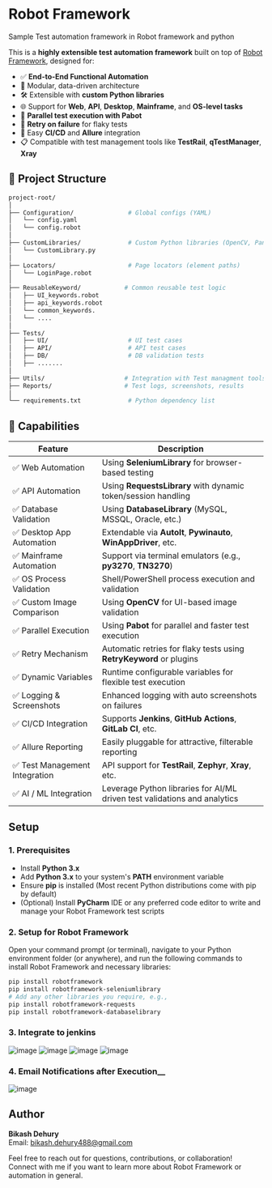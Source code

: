 # Robot Framework
Sample Test automation framework in Robot framework and python

This is a **highly extensible test automation framework** built on top of [Robot Framework](https://robotframework.org/), designed for:

- ✅ **End-to-End Functional Automation**
- 🧱 Modular, data-driven architecture
- 🛠️ Extensible with **custom Python libraries**
- 🌐 Support for **Web**, **API**, **Desktop**, **Mainframe**, and **OS-level tasks**
- 🔄 **Parallel test execution with Pabot**
- 🔁 **Retry on failure** for flaky tests
- 📡 Easy **CI/CD** and **Allure** integration
- 📋 Compatible with test management tools like **TestRail**, **qTestManager**, **Xray**

## 📁 Project Structure

```bash
project-root/
│
├── Configuration/               # Global configs (YAML)
│   └── config.yaml
│   └── config.robot
│
├── CustomLibraries/             # Custom Python libraries (OpenCV, Pandas, etc.)
│   └── CustomLibrary.py
│
├── Locators/                    # Page locators (element paths)
│   └── LoginPage.robot
│
├── ReusableKeyword/            # Common reusable test logic
│   ├── UI_keywords.robot
│   ├── api_keywords.robot
│   └── common_keywords.
│   └── ....
│
├── Tests/
│   ├── UI/                      # UI test cases
│   ├── API/                     # API test cases
│   ├── DB/                      # DB validation tests
│   ├── .......                  
│
├── Utils/                      # Integration with Test managment tools
├── Reports/                    # Test logs, screenshots, results
│
└── requirements.txt             # Python dependency list
```

## 🧠 Capabilities

| Feature                     | Description                                                       |
|-----------------------------|-------------------------------------------------------------------|
| ✅ Web Automation            | Using **SeleniumLibrary** for browser-based testing              |
| ✅ API Automation            | Using **RequestsLibrary** with dynamic token/session handling    |
| ✅ Database Validation       | Using **DatabaseLibrary** (MySQL, MSSQL, Oracle, etc.)           |
| ✅ Desktop App Automation    | Extendable via **AutoIt**, **Pywinauto**, **WinAppDriver**, etc. |
| ✅ Mainframe Automation      | Support via terminal emulators (e.g., **py3270**, **TN3270**)     |
| ✅ OS Process Validation     | Shell/PowerShell process execution and validation                 |
| ✅ Custom Image Comparison   | Using **OpenCV** for UI-based image validation                    |
| ✅ Parallel Execution        | Using **Pabot** for parallel and faster test execution           |
| ✅ Retry Mechanism           | Automatic retries for flaky tests using **RetryKeyword** or plugins |
| ✅ Dynamic Variables         | Runtime configurable variables for flexible test execution       |
| ✅ Logging & Screenshots     | Enhanced logging with auto screenshots on failures               |
| ✅ CI/CD Integration         | Supports **Jenkins**, **GitHub Actions**, **GitLab CI**, etc.    |
| ✅ Allure Reporting          | Easily pluggable for attractive, filterable reporting            |
| ✅ Test Management Integration | API support for **TestRail**, **Zephyr**, **Xray**, etc.         |
| ✅ AI / ML Integration       | Leverage Python libraries for AI/ML driven test validations and analytics |


## Setup

### 1. Prerequisites

- Install **Python 3.x**  
- Add **Python 3.x** to your system's **PATH** environment variable  
- Ensure **pip** is installed (Most recent Python distributions come with pip by default)  
- (Optional) Install **PyCharm** IDE or any preferred code editor to write and manage your Robot Framework test scripts  

### 2. Setup for Robot Framework

Open your command prompt (or terminal), navigate to your Python environment folder (or anywhere), and run the following commands to install Robot Framework and necessary libraries:

```bash
pip install robotframework
pip install robotframework-seleniumlibrary
# Add any other libraries you require, e.g.,
pip install robotframework-requests
pip install robotframework-databaselibrary
```

### 3. Integrate to jenkins
![image](https://github.com/user-attachments/assets/5d5ac296-3548-453d-ae41-fdaca104f9ee)
![image](https://github.com/user-attachments/assets/02edb6a5-258b-4cf2-b9da-17463638ffb2)
![image](https://github.com/user-attachments/assets/ebe9f37a-48ae-4ab1-b703-a1e52cc0edc3)
![image](https://github.com/user-attachments/assets/d766a1b3-eedd-4753-9e00-699c5632b5d4)



### 4. Email Notifications after Execution__
![image](https://github.com/user-attachments/assets/3e03b843-2ce4-4ca6-8346-41d0343e205f)



## Author

**Bikash Dehury**  
Email: bikash.dehury488@gmail.com  

Feel free to reach out for questions, contributions, or collaboration!  
Connect with me if you want to learn more about Robot Framework or automation in general.






